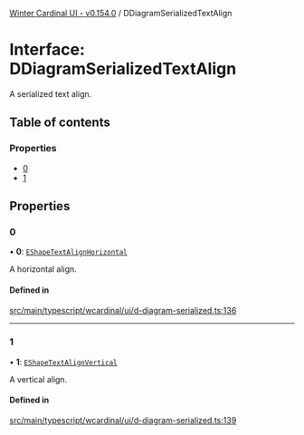 [Winter Cardinal UI - v0.154.0](../index.md) / DDiagramSerializedTextAlign

# Interface: DDiagramSerializedTextAlign

A serialized text align.

## Table of contents

### Properties

- [0](DDiagramSerializedTextAlign.md#0)
- [1](DDiagramSerializedTextAlign.md#1)

## Properties

### 0

• **0**: [`EShapeTextAlignHorizontal`](../index.md#eshapetextalignhorizontal)

A horizontal align.

#### Defined in

[src/main/typescript/wcardinal/ui/d-diagram-serialized.ts:136](https://github.com/winter-cardinal/winter-cardinal-ui/blob/v0.154.0/src/main/typescript/wcardinal/ui/d-diagram-serialized.ts#L136)

___

### 1

• **1**: [`EShapeTextAlignVertical`](../index.md#eshapetextalignvertical)

A vertical align.

#### Defined in

[src/main/typescript/wcardinal/ui/d-diagram-serialized.ts:139](https://github.com/winter-cardinal/winter-cardinal-ui/blob/v0.154.0/src/main/typescript/wcardinal/ui/d-diagram-serialized.ts#L139)
